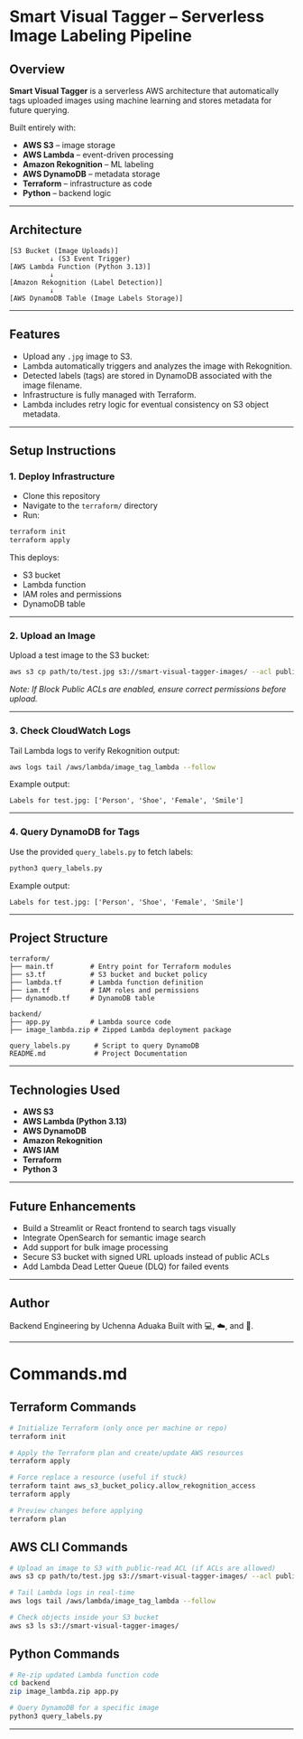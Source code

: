 # Smart Visual Tagger – Serverless Image Labeling Pipeline

## Overview

**Smart Visual Tagger** is a serverless AWS architecture that automatically tags uploaded images using machine learning and stores metadata for future querying.

Built entirely with:
- **AWS S3** – image storage
- **AWS Lambda** – event-driven processing
- **Amazon Rekognition** – ML labeling
- **AWS DynamoDB** – metadata storage
- **Terraform** – infrastructure as code
- **Python** – backend logic

---

## Architecture

```plaintext
[S3 Bucket (Image Uploads)]
          ↓ (S3 Event Trigger)
[AWS Lambda Function (Python 3.13)]
          ↓
[Amazon Rekognition (Label Detection)]
          ↓
[AWS DynamoDB Table (Image Labels Storage)]
```

---

## Features

- Upload any `.jpg` image to S3.
- Lambda automatically triggers and analyzes the image with Rekognition.
- Detected labels (tags) are stored in DynamoDB associated with the image filename.
- Infrastructure is fully managed with Terraform.
- Lambda includes retry logic for eventual consistency on S3 object metadata.

---

## Setup Instructions

### 1. Deploy Infrastructure

- Clone this repository
- Navigate to the `terraform/` directory
- Run:

```bash
terraform init
terraform apply
```

This deploys:
- S3 bucket
- Lambda function
- IAM roles and permissions
- DynamoDB table

---

### 2. Upload an Image

Upload a test image to the S3 bucket:

```bash
aws s3 cp path/to/test.jpg s3://smart-visual-tagger-images/ --acl public-read
```

_Note: If Block Public ACLs are enabled, ensure correct permissions before upload._

---

### 3. Check CloudWatch Logs

Tail Lambda logs to verify Rekognition output:

```bash
aws logs tail /aws/lambda/image_tag_lambda --follow
```

Example output:

```plaintext
Labels for test.jpg: ['Person', 'Shoe', 'Female', 'Smile']
```

---

### 4. Query DynamoDB for Tags

Use the provided `query_labels.py` to fetch labels:

```bash
python3 query_labels.py
```

Example output:

```plaintext
Labels for test.jpg: ['Person', 'Shoe', 'Female', 'Smile']
```

---

## Project Structure

```plaintext
terraform/
├── main.tf         # Entry point for Terraform modules
├── s3.tf           # S3 bucket and bucket policy
├── lambda.tf       # Lambda function definition
├── iam.tf          # IAM roles and permissions
├── dynamodb.tf     # DynamoDB table

backend/
├── app.py          # Lambda source code
├── image_lambda.zip # Zipped Lambda deployment package

query_labels.py      # Script to query DynamoDB
README.md            # Project Documentation
```

---

## Technologies Used

- **AWS S3**
- **AWS Lambda (Python 3.13)**
- **AWS DynamoDB**
- **Amazon Rekognition**
- **AWS IAM**
- **Terraform**
- **Python 3**

---

## Future Enhancements

- Build a Streamlit or React frontend to search tags visually
- Integrate OpenSearch for semantic image search
- Add support for bulk image processing
- Secure S3 bucket with signed URL uploads instead of public ACLs
- Add Lambda Dead Letter Queue (DLQ) for failed events

---

## Author

Backend Engineering by Uchenna Aduaka 
Built with 💻, ☁️, and 🧠.

---

# Commands.md

## Terraform Commands

```bash
# Initialize Terraform (only once per machine or repo)
terraform init

# Apply the Terraform plan and create/update AWS resources
terraform apply

# Force replace a resource (useful if stuck)
terraform taint aws_s3_bucket_policy.allow_rekognition_access
terraform apply

# Preview changes before applying
terraform plan
```

## AWS CLI Commands

```bash
# Upload an image to S3 with public-read ACL (if ACLs are allowed)
aws s3 cp path/to/test.jpg s3://smart-visual-tagger-images/ --acl public-read

# Tail Lambda logs in real-time
aws logs tail /aws/lambda/image_tag_lambda --follow

# Check objects inside your S3 bucket
aws s3 ls s3://smart-visual-tagger-images/
```

## Python Commands

```bash
# Re-zip updated Lambda function code
cd backend
zip image_lambda.zip app.py

# Query DynamoDB for a specific image
python3 query_labels.py
```

---
